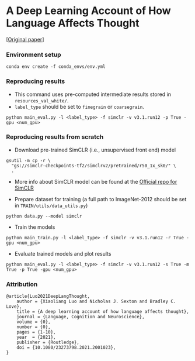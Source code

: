 # A Deep Learning Account of How Language Affects Thought
\[[Original paper](https://www.tandfonline.com/doi/full/10.1080/23273798.2021.2001023)\]

### Environment setup
```
conda env create -f conda_envs/env.yml
```
 
### Reproducing results 
* This command uses pre-computed intermediate results stored in `resources_val_white/`.
* `label_type` should be set to `finegrain` or `coarsegrain`.
```
python main_eval.py -l <label_type> -f simclr -v v3.1.run12 -p True -gpu <num_gpu>
```

### Reproducing results from scratch
* Download pre-trained SimCLR (i.e., unsupervised front end) model
```
gsutil -m cp -r \
  "gs://simclr-checkpoints-tf2/simclrv2/pretrained/r50_1x_sk0/" \
  .
```
* More info about SimCLR model can be found at the [Official repo for SimCLR](https://github.com/google-research/simclr/tree/master/tf2)
  
* Prepare dataset for training (a full path to ImageNet-2012 should be set in `TRAIN/utils/data_utils.py`)
```
python data.py --model simclr
```
* Train the models
```
python main_train.py -l <label_type> -f simclr -v v3.1.run12 -r True -gpu <num_gpu>
```
* Evaluate trained models and plot results
```
python main_eval.py -l <label_type> -f simclr -v v3.1.run12 -s True -m True -p True -gpu <num_gpu>
```

### Attribution
```
@article{Luo2021DeepLangThought,
    author = {Xiaoliang Luo and Nicholas J. Sexton and Bradley C. Love},
    title = {A deep learning account of how language affects thought},
    journal = {Language, Cognition and Neuroscience},
    volume = {0},
    number = {0},
    pages = {1-10},
    year  = {2021},
    publisher = {Routledge},
    doi = {10.1080/23273798.2021.2001023},
}
```
